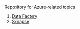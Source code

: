 Repository for Azure-related topics

1. [Data Factory](https://github.com/davidaascorreia/public/tree/master/azure/datafactory)
2. [Synapse](https://github.com/davidaascorreia/public/tree/master/azure/synapse)
